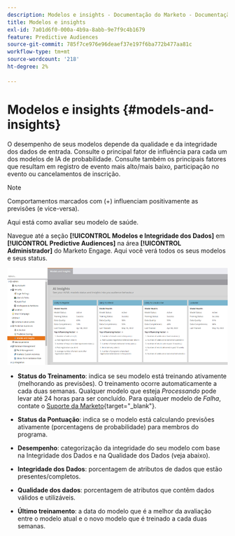 ```yaml
---
description: Modelos e insights - Documentação do Marketo - Documentação do produto
title: Modelos e insights
exl-id: 7a01d6f0-000a-4b9a-8abb-9e7f9c4b1679
feature: Predictive Audiences
source-git-commit: 785f7ce976e96deaef37e197f6ba772b477aa81c
workflow-type: tm+mt
source-wordcount: '218'
ht-degree: 2%

---
```


# Modelos e insights {#models-and-insights}

O desempenho de seus modelos depende da qualidade e da integridade dos dados de entrada. Consulte o principal fator de influência para cada um dos modelos de IA de probabilidade. Consulte também os principais fatores que resultam em registro de evento mais alto/mais baixo, participação no evento ou cancelamentos de inscrição.

>[!NOTE]
>
>Comportamentos marcados com (+) influenciam positivamente as previsões (e vice-versa).

Aqui está como avaliar seu modelo de saúde.

Navegue até a seção **[!UICONTROL Modelos e Integridade dos Dados]** em **[!UICONTROL Predictive Audiences]** na área **[!UICONTROL Administrador]** do Marketo Engage. Aqui você verá todos os seus modelos e seus status.

![Imagem 1](assets/models-and-insights-1.png)

* **Status do Treinamento**: indica se seu modelo está treinando ativamente (melhorando as previsões). O treinamento ocorre automaticamente a cada duas semanas. Qualquer modelo que esteja _Processando_ pode levar até 24 horas para ser concluído. Para qualquer modelo de _Falha_, contate o [Suporte da Marketo](https://nation.marketo.com/t5/Support/ct-p/Support){target="_blank"}.
* **Status da Pontuação**: indica se o modelo está calculando previsões ativamente (porcentagens de probabilidade) para membros do programa.
* **Desempenho**: categorização da integridade do seu modelo com base na Integridade dos Dados e na Qualidade dos Dados (veja abaixo).
* **Integridade dos Dados**: porcentagem de atributos de dados que estão presentes/completos.
* **Qualidade dos dados**: porcentagem de atributos que contêm dados válidos e utilizáveis.

* **Último treinamento**: a data do modelo que é a melhor da avaliação entre o modelo atual e o novo modelo que é treinado a cada duas semanas.
